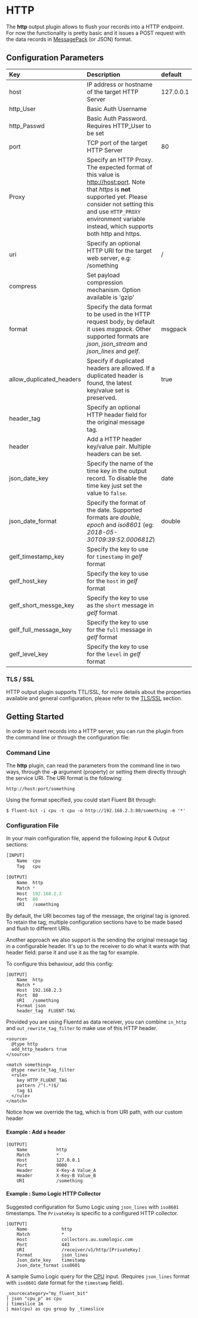 # HTTP

The **http** output plugin allows to flush your records into a HTTP endpoint. For now the functionality is pretty basic and it issues a POST request with the data records in [MessagePack](http://msgpack.org) \(or JSON\) format.

## Configuration Parameters

| Key | Description | default |
| :--- | :--- | :--- |
| host | IP address or hostname of the target HTTP Server | 127.0.0.1 |
| http\_User | Basic Auth Username |  |
| http\_Passwd | Basic Auth Password. Requires HTTP\_User to be set |  |
| port | TCP port of the target HTTP Server | 80 |
| Proxy | Specify an HTTP Proxy. The expected format of this value is [http://host:port](http://host:port). Note that _https_ is **not** supported yet. Please consider not setting this and use `HTTP_PROXY` environment variable instead, which supports both http and https. |  |
| uri | Specify an optional HTTP URI for the target web server, e.g: /something | / |
| compress | Set payload compression mechanism. Option available is 'gzip' |  |
| format | Specify the data format to be used in the HTTP request body, by default it uses _msgpack_. Other supported formats are _json_, _json\_stream_ and _json\_lines_ and _gelf_. | msgpack |
| allow\_duplicated\_headers | Specify if duplicated headers are allowed. If a duplicated header is found, the latest key/value set is preserved. | true |
| header\_tag | Specify an optional HTTP header field for the original message tag. |  |
| header | Add a HTTP header key/value pair. Multiple headers can be set. |  |
| json\_date\_key | Specify the name of the time key in the output record. To disable the time key just set the value to `false`. | date |
| json\_date\_format | Specify the format of the date. Supported formats are _double_, _epoch_ and _iso8601_ \(eg: _2018-05-30T09:39:52.000681Z_\) | double |
| gelf\_timestamp\_key | Specify the key to use for `timestamp` in _gelf_ format |  |
| gelf\_host\_key | Specify the key to use for the `host` in _gelf_ format |  |
| gelf\_short\_messge\_key | Specify the key to use as the `short` message in _gelf_ format |  |
| gelf\_full\_message\_key | Specify the key to use for the `full` message in _gelf_ format |  |
| gelf\_level\_key | Specify the key to use for the `level` in _gelf_ format |  |

### TLS / SSL

HTTP output plugin supports TTL/SSL, for more details about the properties available and general configuration, please refer to the [TLS/SSL](https://github.com/fluent/fluent-bit-docs/tree/16f30161dc4c79d407cd9c586a0c6839d0969d97/pipeline/configuration/tls_ssl.md) section.

## Getting Started

In order to insert records into a HTTP server, you can run the plugin from the command line or through the configuration file:

### Command Line

The **http** plugin, can read the parameters from the command line in two ways, through the **-p** argument \(property\) or setting them directly through the service URI. The URI format is the following:

```text
http://host:port/something
```

Using the format specified, you could start Fluent Bit through:

```text
$ fluent-bit -i cpu -t cpu -o http://192.168.2.3:80/something -m '*'
```

### Configuration File

In your main configuration file, append the following _Input_ & _Output_ sections:

```python
[INPUT]
    Name  cpu
    Tag   cpu

[OUTPUT]
    Name  http
    Match *
    Host  192.168.2.3
    Port  80
    URI   /something
```

By default, the URI becomes tag of the message, the original tag is ignored. To retain the tag, multiple configuration sections have to be made based and flush to different URIs.

Another approach we also support is the sending the original message tag in a configurable header. It's up to the receiver to do what it wants with that header field: parse it and use it as the tag for example.

To configure this behaviour, add this config:

```text
[OUTPUT]
    Name  http
    Match *
    Host  192.168.2.3
    Port  80
    URI   /something
    Format json
    header_tag  FLUENT-TAG
```

Provided you are using Fluentd as data receiver, you can combine `in_http` and `out_rewrite_tag_filter` to make use of this HTTP header.

```text
<source>
  @type http
  add_http_headers true
</source>

<match something>
  @type rewrite_tag_filter
  <rule>
    key HTTP_FLUENT_TAG
    pattern /^(.*)$/
    tag $1
  </rule>
</match>
```

Notice how we override the tag, which is from URI path, with our custom header

#### Example : Add a header

```text
[OUTPUT]
    Name           http
    Match          *
    Host           127.0.0.1
    Port           9000
    Header         X-Key-A Value_A
    Header         X-Key-B Value_B
    URI            /something
```

#### Example : Sumo Logic HTTP Collector

Suggested configuration for Sumo Logic using `json_lines` with `iso8601` timestamps. The `PrivateKey` is specific to a configured HTTP collector.

```text
[OUTPUT]
    Name             http
    Match            *
    Host             collectors.au.sumologic.com
    Port             443
    URI              /receiver/v1/http/[PrivateKey]
    Format           json_lines
    Json_date_key    timestamp
    Json_date_format iso8601
```

A sample Sumo Logic query for the [CPU](https://github.com/fluent/fluent-bit-docs/tree/16f30161dc4c79d407cd9c586a0c6839d0969d97/pipeline/input/cpu.md) input. \(Requires `json_lines` format with `iso8601` date format for the `timestamp` field\).

```text
_sourcecategory="my_fluent_bit"
| json "cpu_p" as cpu
| timeslice 1m
| max(cpu) as cpu group by _timeslice
```

